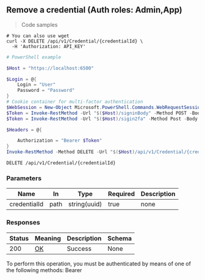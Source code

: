 
## Remove a credential (Auth roles: Admin,App)

<a id="opIdDelete"></a>

> Code samples

```shell
# You can also use wget
curl -X DELETE /api/v1/Credential/{credentialId} \
  -H 'Authorization: API_KEY'

```

```powershell
# PowerShell example

$Host = "https://localhost:6500"

$Login = @{
    Login = "User"
    Password = "Password"
}
# Cookie container for multi-factor authentication
$WebSession = New-Object Microsoft.PowerShell.Commands.WebRequestSession
$Token = Invoke-RestMethod -Url "$($Host)/signinBody" -Method POST -Body (ConvertTo-Json $Login) -WebRequestSession $WebSession
$Token = Invoke-RestMethod -Url "$($Host)/sigin2fa" -Method Post -Body $MfaCode -Headers @{Authorization: "Bearer $Token"} -WebRequestSession $WebSession

$Headers = @{

    Authorization = "Bearer $Token"
}
Invoke-RestMethod -Method DELETE -Url "$($Host)/api/v1/Credential/{credentialId} -Headers $Headers
```

`DELETE /api/v1/Credential/{credentialId}`

<h3 id="remove-a-credential-(auth-roles:-admin,app)-parameters">Parameters</h3>

|Name|In|Type|Required|Description|
|---|---|---|---|---|
|credentialId|path|string(uuid)|true|none|

<h3 id="remove-a-credential-(auth-roles:-admin,app)-responses">Responses</h3>

|Status|Meaning|Description|Schema|
|---|---|---|---|
|200|[OK](https://tools.ietf.org/html/rfc7231#section-6.3.1)|Success|None|

<aside class="warning">
To perform this operation, you must be authenticated by means of one of the following methods:
Bearer
</aside>


